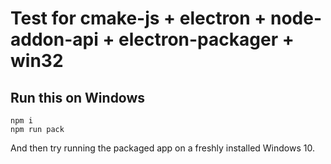# Test for cmake-js + electron + node-addon-api + electron-packager + win32

## Run this on Windows
```
npm i
npm run pack
```

And then try running the packaged app on a freshly installed Windows 10.
